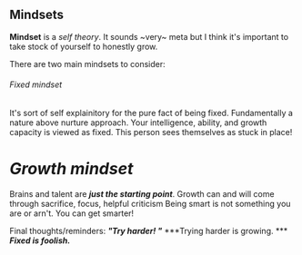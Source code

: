 ## Mindsets

**Mindset** is a *self theory*. It sounds ~very~ meta but I think it's important to take stock of yourself to honestly grow. 

There are two main mindsets to consider:
 
###### Fixed mindset

It's sort of self explainitory for the pure fact of being fixed. Fundamentally a nature above nurture approach. Your intelligence, ability, and growth capacity is viewed as fixed. This person sees themselves as stuck in place! 

# **_Growth mindset_** 

Brains and talent are ***just the starting point***. Growth can and will come through sacrifice, focus, helpful criticism
Being smart is not something you are or arn't. You can get smarter!

Final thoughts/reminders: ***"Try harder!  "***
***Trying harder is growing.  ***
***Fixed is foolish.***
